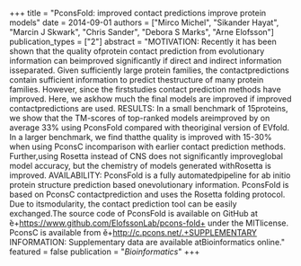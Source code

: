 +++
title = "PconsFold: improved contact predictions improve protein models"
date = 2014-09-01
authors = ["Mirco Michel", "Sikander Hayat", "Marcin J Skwark", "Chris Sander", "Debora S Marks", "Arne Elofsson"]
publication_types = ["2"]
abstract = "MOTIVATION: Recently it has been shown that the quality ofprotein contact prediction from evolutionary information can beimproved significantly if direct and indirect information isseparated. Given sufficiently large protein families, the contactpredictions contain sufficient information to predict thestructure of many protein families. However, since the firststudies contact prediction methods have improved. Here, we askhow much the final models are improved if improved contactpredictions are used. RESULTS: In a small benchmark of 15proteins, we show that the TM-scores of top-ranked models areimproved by on average 33% using PconsFold compared with theoriginal version of EVfold. In a larger benchmark, we find thatthe quality is improved with 15-30% when using PconsC incomparison with earlier contact prediction methods. Further,using Rosetta instead of CNS does not significantly improveglobal model accuracy, but the chemistry of models generated withRosetta is improved. AVAILABILITY: PconsFold is a fully automatedpipeline for ab initio protein structure prediction based onevolutionary information. PconsFold is based on PconsC contactprediction and uses the Rosetta folding protocol. Due to itsmodularity, the contact prediction tool can be easily exchanged.The source code of PconsFold is available on GitHub at ̌e+https://www.github.com/ElofssonLab/pcons-fold+ under the MITlicense. PconsC is available from ě+http://c.pcons.net/.+SUPPLEMENTARY INFORMATION: Supplementary data are available atBioinformatics online."
featured = false
publication = "*Bioinformatics*"
+++

